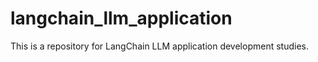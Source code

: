 # langchain_llm_application
This is a repository for LangChain LLM application development studies. 
